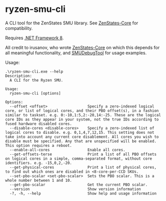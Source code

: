 # ryzen-smu-cli

A CLI tool for the ZenStates SMU library. See [ZenStates-Core](https://github.com/irusanov/ZenStates-Core) for compatibility.

Requires [.NET Framework 8](https://dotnet.microsoft.com/en-us/download/dotnet/8.0).

All credit to irusanov, who wrote [ZenStates-Core](https://github.com/irusanov/ZenStates-Core) on which this depends for all meaningful functionality, and [SMUDebugTool](https://github.com/irusanov/SMUDebugTool) for usage examples.

Usage:
```
.\ryzen-smu-cli.exe --help
Description:
  A CLI for the Ryzen SMU.

Usage:
  ryzen-smu-cli [options]

Options:
  --offset <offset>                  Specify a zero-indexed logical core, or list of logical cores, and their PBO offset(s), in a fashion similar to taskset. e.g. 0:-10,1:5,2:-20,14:-25. These are the logical core IDs as they appear in your system, not the true IDs according to fused hardware disabled cores.
  --disable-cores <disable-cores>    Specify a zero-indexed list of logical cores to disable. e.g. 0,1,4,7,12,15. This setting does not take into account any current core disablement. All cores you wish to disable must be specified. Any that are unspecified will be enabled. This option requires a reboot.
  --enable-all-cores                 Enable all cores.
  --get-offsets-terse                Print a list of all PBO offsets on logical cores in a simple, comma-separated format, without core identifiers. e.g. -15,0,2,-20.
  --get-physical-cores               Print a list of physical cores, to find out which ones are disabled in <8-core-per-CCD SKUs.
  --set-pbo-scalar <set-pbo-scalar>  Sets the PBO scalar. This is a whole number between 1 and 10.
  --get-pbo-scalar                   Get the current PBO scalar.
  --version                          Show version information
  -?, -h, --help                     Show help and usage information
```
